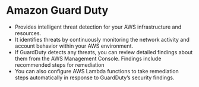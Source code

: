 # Amazon Guard Duty

- Provides intelligent threat detection for your AWS infrastructure and resources.
- It identifies threats by continuously monitoring the network activity and account behavior within your AWS environment.
- If GuardDuty detects any threats, you can review detailed findings about them from the AWS Management Console. Findings include recommended steps for remediation
- You can also configure AWS Lambda functions to take remediation steps automatically in response to GuardDuty’s security findings.

